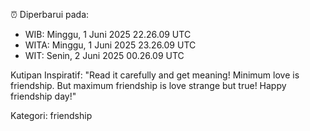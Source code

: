 ⏰ Diperbarui pada:
- WIB: Minggu, 1 Juni 2025 22.26.09 UTC
- WITA: Minggu, 1 Juni 2025 23.26.09 UTC
- WIT: Senin, 2 Juni 2025 00.26.09 UTC

Kutipan Inspiratif:
"Read it carefully and get meaning! Minimum love is friendship. But maximum friendship is love strange but true! Happy friendship day!"


Kategori: friendship


